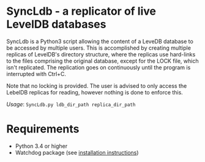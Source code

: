 # SyncLdb - a replicator of live LevelDB databases

SyncLdb is a Python3 script allowing the content of a LeveDB database to be accessed by multiple users.
This is accomplished by creating multiple replicas of LevelDB's directory structure, where the replicas use hard-links to
the files comprising the original database, except for the LOCK file, which isn't replicated. The replication goes on continuously until
the program is interrupted with Ctrl+C.

Note that no locking is provided. The user is advised to only access the LebelDB replicas for reading, however nothing is done to
enforce this.

_Usage_: `SyncLdb.py ldb_dir_path replica_dir_path`


# Requirements
- Python 3.4 or higher
- Watchdog package (see [installation instructions](http://pythonhosted.org/watchdog/installation.html#installation))


